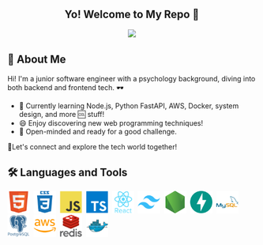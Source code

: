 <div id="header" align="center">
  <h2>
  Yo! Welcome to My Repo 🥞
  </h2>
  <a href="https://www.linkedin.com/in/yayinwang/">
    <img src="https://media.giphy.com/media/v1.Y2lkPTc5MGI3NjExNW5zdDVpcGp1Yjg4aTFpeGdndHEyY3AzY3E0ZGJkMXkxcDFxdnYwbyZlcD12MV9zdGlja2Vyc19zZWFyY2gmY3Q9cw/6xao8pSC6vk8nKDn7Y/giphy.gif" width="100px"/>
  </a>
</div>



## 👧 About Me
Hi! I'm a junior software engineer with a psychology background, diving into both backend and frontend tech. 🕶

- 🌱 Currently learning Node.js, Python FastAPI, AWS, Docker, system design, and more 🆒 stuff!
- 😄 Enjoy discovering new web programming techniques!
- 👯 Open-minded and ready for a good challenge.


🚀Let's connect and explore the tech world together! 
 


## :hammer_and_wrench: Languages and Tools
<img src="https://github.com/devicons/devicon/blob/master/icons/html5/html5-original.svg" title="HTML5" alt="HTML" width="45" height="45"/>&nbsp;
<img src="https://github.com/devicons/devicon/blob/master/icons/css3/css3-plain-wordmark.svg"  title="CSS3" alt="CSS" width="45" height="45"/>&nbsp;
<img src="https://github.com/devicons/devicon/blob/master/icons/javascript/javascript-original.svg" title="JavaScript" alt="JavaScript" width="45" height="45"/>&nbsp;
<img src="https://github.com/devicons/devicon/blob/master/icons/typescript/typescript-original.svg" title="Typescript" alt="Typescript" width="45" height="45"/>&nbsp;
<img src="https://github.com/devicons/devicon/blob/master/icons/react/react-original-wordmark.svg" title="React" alt="React" width="45" height="45"/>&nbsp;
<img src="https://github.com/devicons/devicon/blob/master/icons/tailwindcss/tailwindcss-plain.svg" title="Tailwind Css" alt="Tailwind Css" width="45" height="45"/>&nbsp;
<img src="https://github.com/devicons/devicon/blob/master/icons/nodejs/nodejs-original.svg" title="Node js" alt="Node js" width="45" height="45"/>&nbsp;
<img src="https://github.com/devicons/devicon/blob/master/icons/fastapi/fastapi-original.svg" title="FastAPI" alt="FastAPI" width="45" height="45"/>&nbsp;
<img src="https://github.com/devicons/devicon/blob/master/icons/mysql/mysql-original-wordmark.svg" title="MySQL"  alt="MySQL" width="45" height="45"/>&nbsp;
<img src="https://github.com/devicons/devicon/blob/master/icons/postgresql/postgresql-plain-wordmark.svg" title="Postgres"  alt="Postgres" width="45" height="45"/>&nbsp;
<img src="https://github.com/devicons/devicon/blob/master/icons/amazonwebservices/amazonwebservices-plain-wordmark.svg" title="AWS"  alt="AWS" width="45" height="45"/>&nbsp;
<img src="https://github.com/devicons/devicon/blob/master/icons/redis/redis-original-wordmark.svg" title="Redis"  alt="Redis" width="45" height="45"/>&nbsp;
<img src="https://github.com/devicons/devicon/blob/master/icons/docker/docker-original.svg" title="Docker"  alt="Docker" width="45" height="45"/>&nbsp;
<!--
**azaleawang/azaleawang** is a ✨ _special_ ✨ repository because its `README.md` (this file) appears on your GitHub profile.

Here are some ideas to get you started:

- 🔭 I’m currently working on ...
- 🌱 I’m currently learning ...
- 👯 I’m looking to collaborate on ...
- 🤔 I’m looking for help with ...
- 💬 Ask me about ...
- 📫 How to reach me: ...
- 😄 Pronouns: ...
- ⚡ Fun fact: ...
-->
